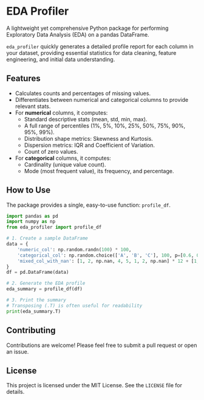 # EDA Profiler

A lightweight yet comprehensive Python package for performing Exploratory Data Analysis (EDA) on a pandas DataFrame.

`eda_profiler` quickly generates a detailed profile report for each column in your dataset, providing essential statistics for data cleaning, feature engineering, and initial data understanding.

## Features

-   Calculates counts and percentages of missing values.
-   Differentiates between numerical and categorical columns to provide relevant stats.
-   For **numerical** columns, it computes:
    -   Standard descriptive stats (mean, std, min, max).
    -   A full range of percentiles (1%, 5%, 10%, 25%, 50%, 75%, 90%, 95%, 99%).
    -   Distribution shape metrics: Skewness and Kurtosis.
    -   Dispersion metrics: IQR and Coefficient of Variation.
    -   Count of zero values.
-   For **categorical** columns, it computes:
    -   Cardinality (unique value count).
    -   Mode (most frequent value), its frequency, and percentage.

## How to Use

The package provides a single, easy-to-use function: `profile_df`.

```python
import pandas as pd
import numpy as np
from eda_profiler import profile_df

# 1. Create a sample DataFrame
data = {
    'numeric_col': np.random.randn(100) * 100,
    'categorical_col': np.random.choice(['A', 'B', 'C'], 100, p=[0.6, 0.3, 0.1]),
    'mixed_col_with_nan': [1, 2, np.nan, 4, 5, 1, 2, np.nan] * 12 + [1,2,np.nan, 4]
}
df = pd.DataFrame(data)

# 2. Generate the EDA profile
eda_summary = profile_df(df)

# 3. Print the summary
# Transposing (.T) is often useful for readability
print(eda_summary.T)

```

## Contributing

Contributions are welcome! Please feel free to submit a pull request or open an issue.

## License

This project is licensed under the MIT License. See the `LICENSE` file for details.
